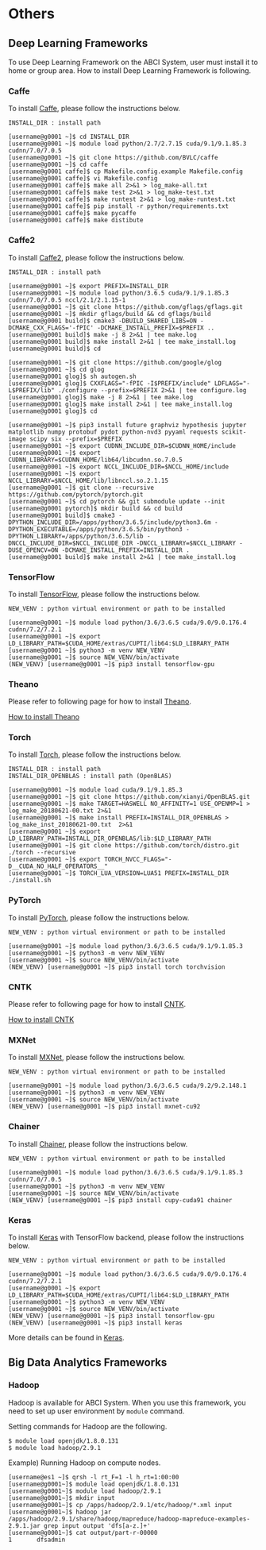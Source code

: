 # Others

## Deep Learning Frameworks

To use Deep Learning Framework on the ABCI System,
user must install it to home or group area.
How to install Deep Learning Framework is following.

### Caffe

To install [Caffe](http://caffe.berkeleyvision.org/),
please follow the instructions below.

```
INSTALL_DIR : install path

[username@g0001 ~]$ cd INSTALL_DIR
[username@g0001 ~]$ module load python/2.7/2.7.15 cuda/9.1/9.1.85.3 cudnn/7.0/7.0.5
[username@g0001 ~]$ git clone https://github.com/BVLC/caffe
[username@g0001 ~]$ cd caffe
[username@g0001 caffe]$ cp Makefile.config.example Makefile.config
[username@g0001 caffe]$ vi Makefile.config
[username@g0001 caffe]$ make all 2>&1 > log_make-all.txt
[username@g0001 caffe]$ make test 2>&1 > log_make-test.txt
[username@g0001 caffe]$ make runtest 2>&1 > log_make-runtest.txt
[username@g0001 caffe]$ pip install -r python/requirements.txt
[username@g0001 caffe]$ make pycaffe
[username@g0001 caffe]$ make distibute
```

### Caffe2

To install [Caffe2](https://caffe2.ai/),
please follow the instructions below.

```
INSTALL_DIR : install path

[username@g0001 ~]$ export PREFIX=INSTALL_DIR
[username@g0001 ~]$ module load python/3.6.5 cuda/9.1/9.1.85.3 cudnn/7.0/7.0.5 nccl/2.1/2.1.15-1
[username@g0001 ~]$ git clone https://github.com/gflags/gflags.git
[username@g0001 ~]$ mkdir gflags/build && cd gflags/build
[username@g0001 build]$ cmake3 -DBUILD_SHARED_LIBS=ON -DCMAKE_CXX_FLAGS='-fPIC' -DCMAKE_INSTALL_PREFIX=$PREFIX .. 
[username@g0001 build]$ make -j 8 2>&1 | tee make.log 
[username@g0001 build]$ make install 2>&1 | tee make_install.log
[username@g0001 build]$ cd

[username@g0001 ~]$ git clone https://github.com/google/glog
[username@g0001 ~]$ cd glog
[username@g0001 glog]$ sh autogen.sh
[username@g0001 glog]$ CXXFLAGS="-fPIC -I$PREFIX/include" LDFLAGS="-L$PREFIX/lib" ./configure --prefix=$PREFIX 2>&1 | tee configure.log
[username@g0001 glog]$ make -j 8 2>&1 | tee make.log
[username@g0001 glog]$ make install 2>&1 | tee make_install.log
[username@g0001 glog]$ cd

[username@g0001 ~]$ pip3 install future graphviz hypothesis jupyter matplotlib numpy protobuf pydot python-nvd3 pyyaml requests scikit-image scipy six --prefix=$PREFIX
[username@g0001 ~]$ export CUDNN_INCLUDE_DIR=$CUDNN_HOME/include
[username@g0001 ~]$ export CUDNN_LIBRARY=$CUDNN_HOME/lib64/libcudnn.so.7.0.5
[username@g0001 ~]$ export NCCL_INCLUDE_DIR=$NCCL_HOME/include
[username@g0001 ~]$ export NCCL_LIBRARY=$NCCL_HOME/lib/libnccl.so.2.1.15
[username@g0001 ~]$ git clone --recursive https://github.com/pytorch/pytorch.git
[username@g0001 ~]$ cd pytorch && git submodule update --init
[username@g0001 pytorch]$ mkdir build && cd build
[username@g0001 build]$ cmake3 -DPYTHON_INCLUDE_DIR=/apps/python/3.6.5/include/python3.6m -DPYTHON_EXECUTABLE=/apps/python/3.6.5/bin/python3 -DPYTHON_LIBRARY=/apps/python/3.6.5/lib -DNCCL_INCLUDE_DIR=$NCCL_INCLUDE_DIR -DNCCL_LIBRARY=$NCCL_LIBRARY -DUSE_OPENCV=ON -DCMAKE_INSTALL_PREFIX=INSTALL_DIR .
[username@g0001 build]$ make install 2>&1 | tee make_install.log
```

### TensorFlow

To install [TensorFlow](https://www.tensorflow.org/),
please follow the instructions below.

```
NEW_VENV : python virtual environment or path to be installed

[username@g0001 ~]$ module load python/3.6/3.6.5 cuda/9.0/9.0.176.4 cudnn/7.2/7.2.1
[username@g0001 ~]$ export LD_LIBRARY_PATH=$CUDA_HOME/extras/CUPTI/lib64:$LD_LIBRARY_PATH
[username@g0001 ~]$ python3 -m venv NEW_VENV
[username@g0001 ~]$ source NEW_VENV/bin/activate
(NEW_VENV) [username@g0001 ~]$ pip3 install tensorflow-gpu
```

### Theano

Please refer to following page for how to install [Theano](http://deeplearning.net/software/theano/).

[How to install Theano](http://deeplearning.net/software/theano/)

### Torch

To install [Torch](http://torch.ch/),
please follow the instructions below.

```
INSTALL_DIR : install path
INSTALL_DIR_OPENBLAS : install path (OpenBLAS)

[username@g0001 ~]$ module load cuda/9.1/9.1.85.3
[username@g0001 ~]$ git clone https://github.com/xianyi/OpenBLAS.git
[username@g0001 ~]$ make TARGET=HASWELL NO_AFFINITY=1 USE_OPENMP=1 > log_make_20180621-00.txt 2>&1
[username@g0001 ~]$ make install PREFIX=INSTALL_DIR_OPENBLAS > log_make_inst_20180621-00.txt  2>&1
[username@g0001 ~]$ export LD_LIBRARY_PATH=INSTALL_DIR_OPENBLAS/lib:$LD_LIBRARY_PATH
[username@g0001 ~]$ git clone https://github.com/torch/distro.git ./torch --recursive
[username@g0001 ~]$ export TORCH_NVCC_FLAGS="-D__CUDA_NO_HALF_OPERATORS__"
[username@g0001 ~]$ TORCH_LUA_VERSION=LUA51 PREFIX=INSTALL_DIR ./install.sh
```

### PyTorch

To install [PyTorch](https://pytorch.org/),
please follow the instructions below.

```
NEW_VENV : python virtual environment or path to be installed

[username@g0001 ~]$ module load python/3.6/3.6.5 cuda/9.1/9.1.85.3
[username@g0001 ~]$ python3 -m venv NEW_VENV
[username@g0001 ~]$ source NEW_VENV/bin/activate
(NEW_VENV) [username@g0001 ~]$ pip3 install torch torchvision
```

### CNTK

Please refer to following page for how to install [CNTK](https://www.microsoft.com/en-us/cognitive-toolkit/).

[How to install CNTK](https://www.microsoft.com/en-us/cognitive-toolkit/)

### MXNet

To install [MXNet](https://mxnet.apache.org/),
please follow the instructions below.

```
NEW_VENV : python virtual environment or path to be installed

[username@g0001 ~]$ module load python/3.6/3.6.5 cuda/9.2/9.2.148.1
[username@g0001 ~]$ python3 -m venv NEW_VENV
[username@g0001 ~]$ source NEW_VENV/bin/activate
(NEW_VENV) [username@g0001 ~]$ pip3 install mxnet-cu92
```

### Chainer

To install [Chainer](https://chainer.org/),
please follow the instructions below.

```
NEW_VENV : python virtual environment or path to be installed

[username@g0001 ~]$ module load python/3.6/3.6.5 cuda/9.1/9.1.85.3 cudnn/7.0/7.0.5
[username@g0001 ~]$ python3 -m venv NEW_VENV
[username@g0001 ~]$ source NEW_VENV/bin/activate
(NEW_VENV) [username@g0001 ~]$ pip3 install cupy-cuda91 chainer
```

### Keras

To install [Keras](https://keras.io/) with TensorFlow backend,
please follow the instructions below.

```
NEW_VENV : python virtual environment or path to be installed

[username@g0001 ~]$ module load python/3.6/3.6.5 cuda/9.0/9.0.176.4 cudnn/7.2/7.2.1
[username@g0001 ~]$ export LD_LIBRARY_PATH=$CUDA_HOME/extras/CUPTI/lib64:$LD_LIBRARY_PATH
[username@g0001 ~]$ python3 -m venv NEW_VENV
[username@g0001 ~]$ source NEW_VENV/bin/activate
(NEW_VENV) [username@g0001 ~]$ pip3 install tensorflow-gpu
(NEW_VENV) [username@g0001 ~]$ pip3 install keras
```

More details can be found in [Keras](https://keras.io/).

## Big Data Analytics Frameworks

### Hadoop

Hadoop is available for ABCI System. When you use this framework, you need to set up user environment by `module` command.

Setting commands for Hadoop are the following.

```
$ module load openjdk/1.8.0.131
$ module load hadoop/2.9.1
```

Example) Running Hadoop on compute nodes.

```
[username@es1 ~]$ qrsh -l rt_F=1 -l h_rt=1:00:00
[username@g0001~]$ module load openjdk/1.8.0.131
[username@g0001~]$ module load hadoop/2.9.1
[username@g0001~]$ mkdir input
[username@g0001~]$ cp /apps/hadoop/2.9.1/etc/hadoop/*.xml input
[username@g0001~]$ hadoop jar /apps/hadoop/2.9.1/share/hadoop/mapreduce/hadoop-mapreduce-examples-2.9.1.jar grep input output 'dfs[a-z.]+'
[username@g0001~]$ cat output/part-r-00000
1       dfsadmin
```
